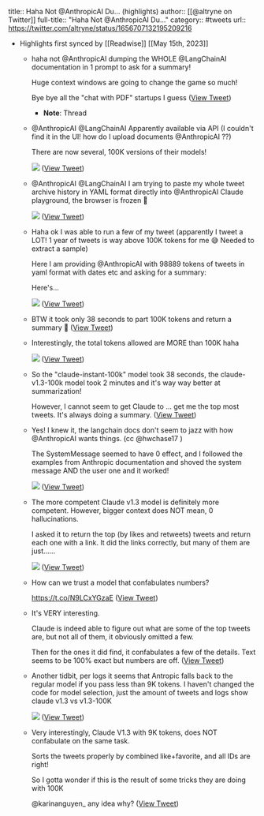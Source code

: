 title:: Haha Not @AnthropicAI Du... (highlights)
author:: [[@altryne on Twitter]]
full-title:: "Haha Not @AnthropicAI Du..."
category:: #tweets
url:: https://twitter.com/altryne/status/1656707132195209216

- Highlights first synced by [[Readwise]] [[May 15th, 2023]]
	- haha not @AnthropicAI dumping the WHOLE @LangChainAI documentation in 1 prompt to ask for a summary! 
	  
	  Huge context windows are going to change the game so much! 
	  
	  Bye bye all the "chat with PDF" startups I guess ([View Tweet](https://twitter.com/altryne/status/1656707132195209216))
		- **Note**: Thread
	- @AnthropicAI @LangChainAI Apparently available via API (I couldn't find it in the UI! how do I upload documents @AnthropicAI ??) 
	  
	  There are now several, 100K versions of their models! 
	  
	  ![](https://pbs.twimg.com/media/Fv3aKruaQAUl4ri.jpg) ([View Tweet](https://twitter.com/altryne/status/1656720209322070018))
	- @AnthropicAI @LangChainAI I am trying to paste my whole tweet archive history in YAML format directly into @AnthropicAI Claude playground, the browser is frozen 🫣 
	  
	  ![](https://pbs.twimg.com/media/Fv3lggUagAEYl1Y.jpg) ([View Tweet](https://twitter.com/altryne/status/1656732600868966400))
	- Haha ok I was able to run a few of my tweet (apparently I tweet a LOT! 1 year of tweets is way above 100K tokens for me 😅 Needed to extract a sample) 
	  
	  Here I am providing @AnthropicAI with 98889 tokens of tweets in yaml format with dates etc and asking for a summary: 
	  
	  Here's… 
	  
	  ![](https://pbs.twimg.com/media/Fv4hWo-aQAAI32T.jpg) ([View Tweet](https://twitter.com/altryne/status/1656798898487463940))
	- BTW it took only 38 seconds to part 100K tokens and return a summary 🤯 ([View Tweet](https://twitter.com/altryne/status/1656799413359239168))
	- Interestingly, the total tokens allowed are MORE than 100K haha 
	  
	  ![](https://pbs.twimg.com/media/Fv4lTMOaYAA1JrH.jpg) ([View Tweet](https://twitter.com/altryne/status/1656802767858724864))
	- So the "claude-instant-100k" model took 38 seconds, the claude-v1.3-100k model took 2 minutes and it's way way better at summarization! 
	  
	  However, I cannot seem to get Claude to ... get me the top most tweets. It's always doing a summary. ([View Tweet](https://twitter.com/altryne/status/1656805007520595968))
	- Yes! I knew it, the langchain docs don't seem to jazz with how @AnthropicAI wants things. (cc @hwchase17 ) 
	  
	  The SystemMessage seemed to have 0 effect, and I followed the examples from Anthropic documentation and shoved the system message AND the user one and it worked! 
	  
	  ![](https://pbs.twimg.com/media/Fv4pb1JakAA5-Zs.jpg) ([View Tweet](https://twitter.com/altryne/status/1656807365126270976))
	- The more competent Claude v1.3 model is definitely more competent. However, bigger context does NOT mean, 0 hallucinations. 
	  
	  I asked it to return the top (by likes and retweets) tweets and return each one with a link. It did the links correctly, but many of them are just...… 
	  
	  ![](https://pbs.twimg.com/media/Fv4qKvGaMAEOTRP.jpg) ([View Tweet](https://twitter.com/altryne/status/1656808407394033664))
	- How can we trust a model that confabulates numbers? 
	  
	  https://t.co/N9LCxYGzaE ([View Tweet](https://twitter.com/altryne/status/1656813457302523904))
	- It's VERY interesting. 
	  
	  Claude is indeed able to figure out what are some of the top tweets are, but not all of them, it obviously omitted a few. 
	  
	  Then for the ones it did find, it confabulates a few of the details. Text seems to be 100% exact but numbers are off. ([View Tweet](https://twitter.com/altryne/status/1656816375191715840))
	- Another tidbit, per logs it seems that Antropic falls back to the regular model if you pass less than 9K tokens. 
	  I haven't changed the code for model selection, just the amount of tweets and logs show claude v1.3 vs v1.3-100K 
	  
	  ![](https://pbs.twimg.com/media/Fv43B03aIAARESH.jpg) ([View Tweet](https://twitter.com/altryne/status/1656822399894179840))
	- Very interestingly, Claude V1.3 with 9K tokens, does NOT confabulate on the same task. 
	  
	  Sorts the tweets properly by combined like+favorite, and all IDs are right! 
	  
	  So I gotta wonder if this is the result of some tricks they are doing with 100K 
	  
	  @karinanguyen_ any idea why? ([View Tweet](https://twitter.com/altryne/status/1656830041597296640))